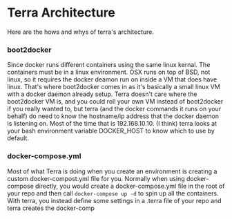 Terra Architecture
====================

Here are the hows and whys of terra's architecture.

### boot2docker
Since docker runs different containers using the same linux kernal. The containers must be in a linux environment. OSX runs on top of BSD, not linux, so it requires the docker deamon run on inside a VM that does have linux. That's where boot2docker comes in as it's basically a small linux VM with a docker daemon already setup. Terra doesn't care where the boot2docker VM is, and you could roll your own VM instead of boot2docker if you really wanted to, but terra (and the docker commands it runs on your behalf) do need to know the hostname/ip address that the docker daemon is listening on. Most of the time that is 192.168.10.10. (I think) terra looks at your bash environment variable DOCKER_HOST to know which to use by default.

### docker-compose.yml
Most of what Terra is doing when you create an environment is creating a custom docker-compost.yml file for you. Normally when using docker-compose directly, you would create a docker-compose.yml file in the root of your repo and then call `docker-compose up -d` to spin up all the containers. With terra, you instead define some settings in a .terra file of your repo and terra creates the docker-comp
